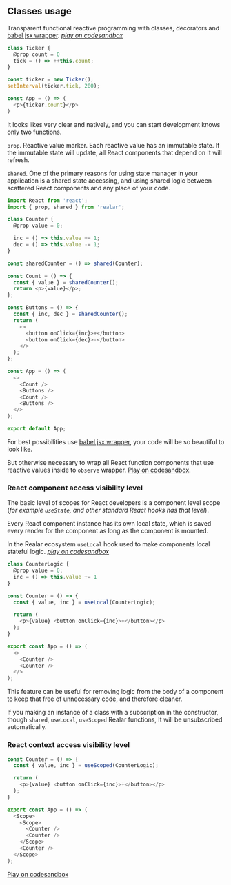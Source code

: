 ## Classes usage

Transparent functional reactive programming with classes, decorators and [babel jsx wrapper](https://github.com/betula/babel-plugin-jsx-wrapper). _[play on codesandbox](https://codesandbox.io/s/realar-ticker-classes-c9819?file=/src/App.tsx)_

```javascript
class Ticker {
  @prop count = 0
  tick = () => ++this.count;
}

const ticker = new Ticker();
setInterval(ticker.tick, 200);

const App = () => (
  <p>{ticker.count}</p>
)
```

It looks likes very clear and natively, and you can start development knows only two functions.

`prop`. Reactive value marker. Each reactive value has an immutable state. If the immutable state will update, all React components that depend on It will refresh.

`shared`. One of the primary reasons for using state manager in your application is a shared state accessing, and using shared logic between scattered React components and any place of your code.

```javascript
import React from 'react';
import { prop, shared } from 'realar';

class Counter {
  @prop value = 0;

  inc = () => this.value += 1;
  dec = () => this.value -= 1;
}

const sharedCounter = () => shared(Counter);

const Count = () => {
  const { value } = sharedCounter();
  return <p>{value}</p>;
};

const Buttons = () => {
  const { inc, dec } = sharedCounter();
  return (
    <>
      <button onClick={inc}>+</button>
      <button onClick={dec}>-</button>
    </>
  );
};

const App = () => (
  <>
    <Count />
    <Buttons />
    <Count />
    <Buttons />
  </>
);

export default App;
```

For best possibilities use [babel jsx wrapper](https://github.com/betula/babel-plugin-jsx-wrapper), your code will be so beautiful to look like.

But otherwise necessary to wrap all React function components that use reactive values inside to `observe` wrapper. [Play on codesandbox](https://codesandbox.io/s/realar-counter-k9kmw?file=/src/App.tsx).



### React component access visibility level

The basic level of scopes for React developers is a component level scope (_for example `useState`, and other standard React hooks has that level_).

Every React component instance has its own local state, which is saved every render for the component as long as the component is mounted.

In the Realar ecosystem `useLocal` hook used to make components local stateful logic. _[play on codesandbox](https://codesandbox.io/s/realar-component-level-scope-classes-m0i10?file=/src/App.tsx)_

```javascript
class CounterLogic {
  @prop value = 0;
  inc = () => this.value += 1
}

const Counter = () => {
  const { value, inc } = useLocal(CounterLogic);

  return (
    <p>{value} <button onClick={inc}>+</button></p>
  );
}

export const App = () => (
  <>
    <Counter />
    <Counter />
  </>
);
```

This feature can be useful for removing logic from the body of a component to keep that free of unnecessary code, and therefore cleaner.

If you making an instance of a class with a subscription in the constructor, though `shared`, `useLocal`, `useScoped` Realar functions, It will be unsubscribed automatically.


### React context access visibility level

```javascript
const Counter = () => {
  const { value, inc } = useScoped(CounterLogic);

  return (
    <p>{value} <button onClick={inc}>+</button></p>
  );
}

export const App = () => (
  <Scope>
    <Scope>
      <Counter />
      <Counter />
    </Scope>
    <Counter />
  </Scope>
);
```

[Play on codesandbox](https://codesandbox.io/s/realar-context-component-level-scope-classes-wivjv?file=/src/App.tsx)
